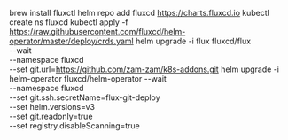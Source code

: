 brew install fluxctl
helm repo add fluxcd https://charts.fluxcd.io
kubectl create ns fluxcd
kubectl apply -f https://raw.githubusercontent.com/fluxcd/helm-operator/master/deploy/crds.yaml
helm upgrade -i flux fluxcd/flux \
    --wait \
    --namespace fluxcd  \
    --set git.url=https://github.com/zam-zam/k8s-addons.git
helm upgrade -i helm-operator fluxcd/helm-operator --wait \
    --namespace fluxcd \
    --set git.ssh.secretName=flux-git-deploy \
    --set helm.versions=v3 \
    --set git.readonly=true \
    --set registry.disableScanning=true
